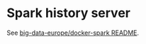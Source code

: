 # Spark history server

See [big-data-europe/docker-spark README](https://github.com/big-data-europe/docker-spark).